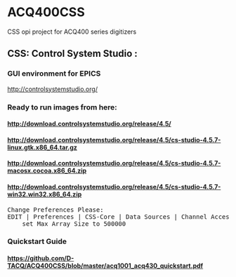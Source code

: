 # ACQ400CSS
CSS opi project for ACQ400 series digitizers

## CSS: Control System Studio : 
### GUI environment for EPICS
http://controlsystemstudio.org/

### Ready to run images from here: 
#### http://download.controlsystemstudio.org/release/4.5/
#### http://download.controlsystemstudio.org/release/4.5/cs-studio-4.5.7-linux.gtk.x86_64.tar.gz
#### http://download.controlsystemstudio.org/release/4.5/cs-studio-4.5.7-macosx.cocoa.x86_64.zip
#### http://download.controlsystemstudio.org/release/4.5/cs-studio-4.5.7-win32.win32.x86_64.zip

<pre>
Change Preferences Please:
EDIT | Preferences | CSS-Core | Data Sources | Channel Access :
    set Max Array Size to 500000
</pre>
### Quickstart Guide
#### https://github.com/D-TACQ/ACQ400CSS/blob/master/acq1001_acq430_quickstart.pdf

